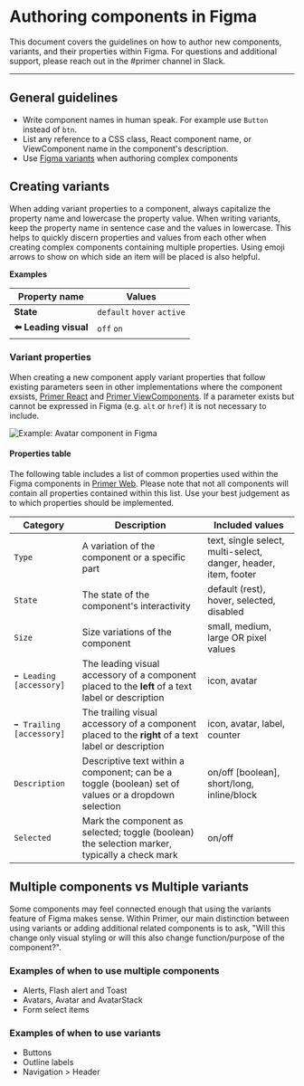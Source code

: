 # Authoring components in Figma

This document covers the guidelines on how to author new components, variants, and their properties within Figma. For questions and additional support, please reach out in the #primer channel in Slack.

---

## General guidelines

- Write component names in human speak. For example use `Button` instead of `btn`.
- List any reference to a CSS class, React component name, or ViewComponent name in the component's description.
- Use [Figma variants](https://help.figma.com/hc/en-us/articles/360056440594-Create-and-use-variants) when authoring complex components

## Creating variants

When adding variant properties to a component, always capitalize the property name and lowercase the property value. When writing variants, keep the property name in sentence case and the values in lowercase. This helps to quickly discern properties and values from each other when creating complex components containing multiple properties. Using emoji arrows to show on which side an item will be placed is also helpful.

**Examples**

| Property name | Values |
|--------|--------|
| **State** | `default` `hover` `active` |
| **⬅️ Leading visual** | `off` `on` | 

### Variant properties

When creating a new component apply variant properties that follow existing parameters seen in other implementations where the component exsists, [Primer React](https://primer.style/react/) and [Primer ViewComponents](https://primer.style/view-components/). If a parameter exists but cannot be expressed in Figma (e.g. `alt` or `href`) it is not necessary to include.

![Example: Avatar component in Figma](https://user-images.githubusercontent.com/10384315/131897226-b5253552-f13f-4e85-8226-d6ca2b34d938.png)

#### Properties table

The following table includes a list of common properties used within the Figma components in [Primer Web](https://www.figma.com/file/GCvY3Qv8czRgZgvl1dG6lp/Primer-Web?node-id=179%3A3870). Please note that not all components will contain all properties contained within this list. Use your best judgement as to which properties should be implemented.

| Category | Description | Included values |
|--------|--------|--------|
| `Type` | A variation of the component or a specific part | text, single select, multi-select, danger, header, item, footer | 
| `State` | The state of the component's interactivity | default (rest), hover, selected, disabled | 
| `Size` | Size variations of the component | small, medium, large OR pixel values | 
| `⬅️ Leading  [accessory]` | The leading visual accessory of a component placed to the **left** of a text label or description | icon, avatar |
| `➡️ Trailing [accessory]` | The trailing visual accessory of a component placed to the **right** of a text label or description | icon, avatar, label, counter |
| `Description` | Descriptive text within a component; can be a toggle (boolean) set of values or a dropdown selection | on/off [boolean], short/long, inline/block |
|  `Selected` | Mark the component as selected; toggle (boolean) the selection marker, typically a check mark | on/off |

## Multiple components vs Multiple variants

Some components may feel connected enough that using the variants feature of Figma makes sense. Within Primer, our main distinction between using variants or adding additional related components is to ask, "Will this change only visual styling or will this also change function/purpose of the component?".

### Examples of when to use multiple components

- Alerts, Flash alert and Toast
- Avatars, Avatar and AvatarStack
- Form select items

### Examples of when to use variants

- Buttons
- Outline labels
- Navigation > Header
